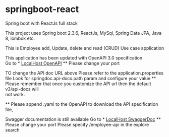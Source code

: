 # springboot-react
Spring boot with ReactJs full stack

This project uses Spring boot 2.3.6, ReactJs, MySql, Spring Data JPA, Java 8, lombok etc.

This is Employee add, Update, delete and read (CRUD) Use case application 

This application has been updated with OpenAPI 3.0 specification  
Go to * [LocalHost OpenAPI](http://localhost:8081/v3/api-docs) ** Please change your port    

TO change the API doc URL above
Please refer to the application.properties file
Look for springdoc.api-docs.path param and configure your value
** Please remember that once you customize the API url then the default v3/api-docs will  
not work.

** Please append .yaml to the OpenAPI to download the API specification file,

Swagger documentation is still available
Go to * [LocalHost SwaggerDoc](http://localhost:8081/swagger-ui.html) ** Please change your port 
Please specify /employee-api in the explore search


